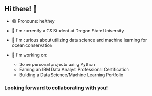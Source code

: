 ## Hi there! 👋
- 😄 Pronouns: he/they 
- 🦫 I'm currently a CS Student at Oregon State University
- 🌊 I'm curious about utilizing data science and machine learning for ocean conservation
    
- 🌱 I'm working on:
  - Some personal projects using Python
  - Earning an IBM Data Analyst Professional Certification
  - Building a Data Science/Machine Learning Portfolio 
### Looking forward to collaborating with you!
<!--
**brookbrowning/brookbrowning** is a ✨ _special_ ✨ repository because its `README.md` (this file) appears on your GitHub profile.

Here are some ideas to get you started:

- 🔭 I’m currently working on ...
- 🌱 I’m currently learning ...
- 👯 I’m looking to collaborate on ...
- 🤔 I’m looking for help with ...
- 💬 Ask me about ...
- 📫 How to reach me: ...
- 😄 Pronouns: ...
- ⚡ Fun fact: ...
-->
